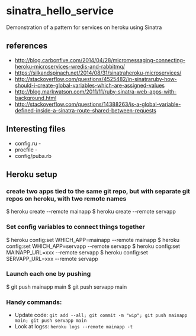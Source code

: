 # sinatra_hello_service
Demonstration of a pattern for services on heroku using Sinatra

## references
* http://blog.carbonfive.com/2014/04/28/micromessaging-connecting-heroku-microservices-wredis-and-rabbitmq/
* https://silkandspinach.net/2014/08/31/sinatraheroku-microservices/
* http://stackoverflow.com/questions/4525482/in-sinatraruby-how-should-i-create-global-variables-which-are-assigned-values
* http://blog.markwatson.com/2011/11/ruby-sinatra-web-apps-with-background.html
* http://stackoverflow.com/questions/14388263/is-a-global-variable-defined-inside-a-sinatra-route-shared-between-requests

## Interesting files
* config.ru - 
* procfile - 
* config/puba.rb

## Heroku setup

### create two apps tied to the same git repo, but with separate git repos on heroku, with two remote names
$ heroku create --remote mainapp
$ heroku create --remote servapp

### Set config variables to connect things together
$ heroku config:set WHICH_APP=mainapp --remote mainapp
$ heroku config:set WHICH_APP=servapp --remote servapp
$ heroku config:set MAINAPP_URL=xxx --remote servapp
$ heroku config:set SERVAPP_URL=xxx --remote servapp


### Launch each one by pushing
$ git push mainapp main
$ git push servapp main

### Handy commands:

* Update code: `git add --all; git commit -m "wip"; git push mainapp main; git push servapp main`
* Look at logss: `heroku logs --remote mainapp -t`



